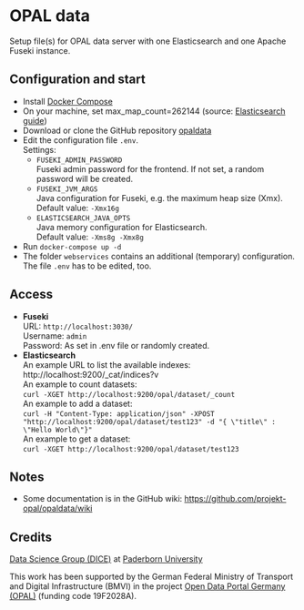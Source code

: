 # OPAL data

Setup file(s) for OPAL data server with one Elasticsearch and one Apache Fuseki instance.

## Configuration and start

- Install [Docker Compose](https://docs.docker.com/compose/install/)
- On your machine, set max_map_count=262144 (source: [Elasticsearch guide](https://www.elastic.co/guide/en/elasticsearch/reference/current/docker.html#docker-cli-run-prod-mode))
- Download or clone the GitHub repository [opaldata](https://github.com/projekt-opal/opaldata)
- Edit the configuration file  `.env`.  
  Settings:
    - `FUSEKI_ADMIN_PASSWORD`  
      Fuseki admin password for the frontend. If not set, a random password will be created.
    - `FUSEKI_JVM_ARGS`  
      Java configuration for Fuseki, e.g. the maximum heap size (Xmx).  
      Default value: `-Xmx16g`
    - `ELASTICSEARCH_JAVA_OPTS`  
      Java memory configuration for Elasticsearch.  
      Default value: `-Xms8g -Xmx8g`
- Run `docker-compose up -d`
- The folder `webservices` contains an additional (temporary) configuration. The file `.env` has to be edited, too.

## Access

- **Fuseki**  
  URL: `http://localhost:3030/`  
  Username: `admin`  
  Password: As set in .env file or randomly created.
- **Elasticsearch**  
  An example URL to list the available indexes:  
  http://localhost:9200/_cat/indices?v  
  An example to count datasets:  
  `curl -XGET http://localhost:9200/opal/dataset/_count`  
  An example to add a dataset:  
  `curl -H "Content-Type: application/json" -XPOST "http://localhost:9200/opal/dataset/test123" -d "{ \"title\" : \"Hello World\"}"`  
  An example to get a dataset:  
  `curl -XGET http://localhost:9200/opal/dataset/test123`  

## Notes 

* Some documentation is in the GitHub wiki: https://github.com/projekt-opal/opaldata/wiki

## Credits

[Data Science Group (DICE)](https://dice-research.org/) at [Paderborn University](https://www.uni-paderborn.de/)

This work has been supported by the German Federal Ministry of Transport and Digital Infrastructure (BMVI) in the project [Open Data Portal Germany (OPAL)](http://projekt-opal.de/) (funding code 19F2028A).
